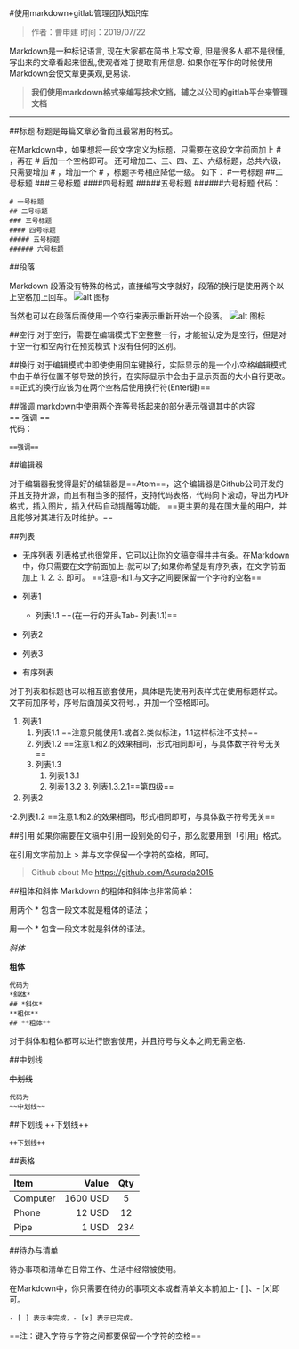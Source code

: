 #使用markdown+gitlab管理团队知识库
>作者：曹申建 
 时间：2019/07/22
 
 Markdown是一种标记语言, 现在大家都在简书上写文章,
 但是很多人都不是很懂,写出来的文章看起来很乱,使观者难于提取有用信息.
 如果你在写作的时候使用Markdown会使文章更美观,更易读.
 >**我们使用markdown格式来编写技术文档，辅之以公司的gitlab平台来管理文档**


 ----
##标题 
标题是每篇文章必备而且最常用的格式。

在Markdown中，如果想将一段文字定义为标题，只需要在这段文字前面加上 # ，再在 # 后加一个空格即可。
还可增加二、三、四、五、六级标题，总共六级，只需要增加 # ，增加一个 # ，标题字号相应降低一级。
如下：
#一号标题
##二号标题
###三号标题
####四号标题
#####五号标题
######六号标题
代码：
```
# 一号标题
## 二号标题
### 三号标题
#### 四号标题
##### 五号标题
###### 六号标题
```
##段落

Markdown 段落没有特殊的格式，直接编写文字就好，段落的换行是使用两个以上空格加上回车。
![alt 图标](https://www.runoob.com/wp-content/uploads/2019/03/36A89BDA-A062-4D66-A41B-0EBEE7891AB9.jpg)

当然也可以在段落后面使用一个空行来表示重新开始一个段落。
![alt 图标](https://www.runoob.com/wp-content/uploads/2019/03/3F254936-778E-417A-BEF2-467116A55D00.jpg)


##空行
对于空行，需要在编辑模式下空整整一行，才能被认定为是空行，但是对于空一行和空两行在预览模式下没有任何的区别。

##换行
对于编辑模式中即使使用回车键换行，实际显示的是一个小空格编辑模式中由于单行位置不够导致的换行，在实际显示中会由于显示页面的大小自行更改。  
  ==正式的换行应该为在两个空格后使用换行符(Enter键)==
  
##强调
markdown中使用两个连等号括起来的部分表示强调其中的内容  
  == 强调 ==  
    代码：
```
==强调==
``` 

##编辑器

对于编辑器我觉得最好的编辑器是==Atom==，这个编辑器是Github公司开发的并且支持开源，而且有相当多的插件，支持代码表格，代码向下滚动，导出为PDF格式，插入图片，插入代码自动提醒等功能。
==更主要的是在国大量的用户，并且能够对其进行及时维护。==

##列表
* 无序列表
列表格式也很常用，它可以让你的文稿变得井井有条。在Markdown 中，你只需要在文字前面加上-就可以了;如果你希望是有序列表，在文字前面加上 1. 2. 3. 即可。
==注意-和1.与文字之间要保留一个字符的空格== 
  
* 列表1
  * 列表1.1  ==(在一行的开头Tab- 列表1.1)==
* 列表2
* 列表3    


* 有序列表

对于列表和标题也可以相互嵌套使用，具体是先使用列表样式在使用标题样式。
文字前加序号，序号后面加英文符号.，并加一个空格即可。

1. 列表1
    1. 列表1.1 ==注意只能使用1.或者2.类似标注，1.1这样标注不支持==
    2. 列表1.2 ==注意1.和2.的效果相同，形式相同即可，与具体数字符号无关==
    3. 列表1.3
       1. 列表1.3.1
       2. 列表1.3.2
           3. 列表1.3.2.1==第四级==
2. 列表2
    
  -2.列表1.2 ==注意1.和2.的效果相同，形式相同即可，与具体数字符号无关==
  

##引用
  如果你需要在文稿中引用一段别处的句子，那么就要用到「引用」格式。
  
  在引用文字前加上 > 并与文字保留一个字符的空格，即可。
>Github about Me https://github.com/Asurada2015

##粗体和斜体
Markdown 的粗体和斜体也非常简单：

用两个 * 包含一段文本就是粗体的语法；

用一个 * 包含一段文本就是斜体的语法。

*斜体*

**粗体**
```
代码为
*斜体*  
## *斜体*  
**粗体**  
## **粗体**  
``` 
对于斜体和粗体都可以进行嵌套使用，并且符号与文本之间无需空格.

##中划线

~~中划线~~
```
代码为
~~中划线~~
```
##下划线
++下划线++
```
++下划线++
```
 
##表格
   
| Item     |     Value | Qty |  
| :------- | --------: | :--:|  
| Computer | 1600 USD  |  5  |  
| Phone    |   12 USD  |  12 |  
| Pipe     |    1 USD  |  234|  

##待办与清单

待办事项和清单在日常工作、生活中经常被使用。

在Markdown中，你只需要在待办的事项文本或者清单文本前加上- [ ]、- [x]即可。
```
- [ ] 表示未完成，- [x] 表示已完成。
```

==注：键入字符与字符之间都要保留一个字符的空格==